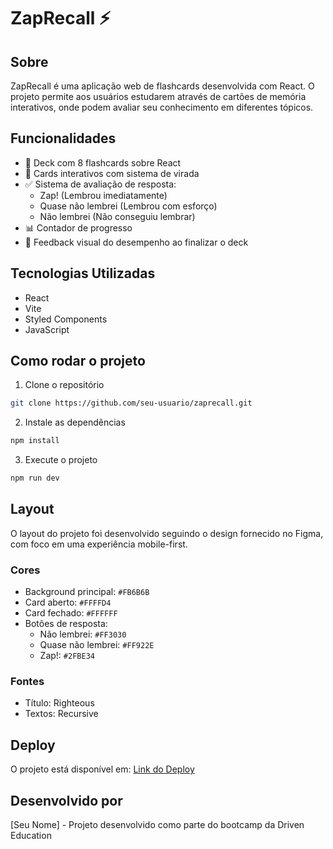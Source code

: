 # ZapRecall ⚡

## Sobre
ZapRecall é uma aplicação web de flashcards desenvolvida com React. O projeto permite aos usuários estudarem através de cartões de memória interativos, onde podem avaliar seu conhecimento em diferentes tópicos.

## Funcionalidades
- 📝 Deck com 8 flashcards sobre React
- 🔄 Cards interativos com sistema de virada
- ✅ Sistema de avaliação de resposta:
  - Zap! (Lembrou imediatamente)
  - Quase não lembrei (Lembrou com esforço)
  - Não lembrei (Não conseguiu lembrar)
- 📊 Contador de progresso
- 🎯 Feedback visual do desempenho ao finalizar o deck

## Tecnologias Utilizadas
- React
- Vite
- Styled Components
- JavaScript

## Como rodar o projeto

1. Clone o repositório
```bash
git clone https://github.com/seu-usuario/zaprecall.git
```

2. Instale as dependências
```bash
npm install
```

3. Execute o projeto
```bash
npm run dev
```

## Layout
O layout do projeto foi desenvolvido seguindo o design fornecido no Figma, com foco em uma experiência mobile-first.

### Cores
- Background principal: `#FB6B6B`
- Card aberto: `#FFFFD4`
- Card fechado: `#FFFFFF`
- Botões de resposta:
  - Não lembrei: `#FF3030`
  - Quase não lembrei: `#FF922E`
  - Zap!: `#2FBE34`

### Fontes
- Título: Righteous
- Textos: Recursive

## Deploy
O projeto está disponível em: [Link do Deploy](seu-link-do-deploy-aqui)

## Desenvolvido por
[Seu Nome] - Projeto desenvolvido como parte do bootcamp da Driven Education
